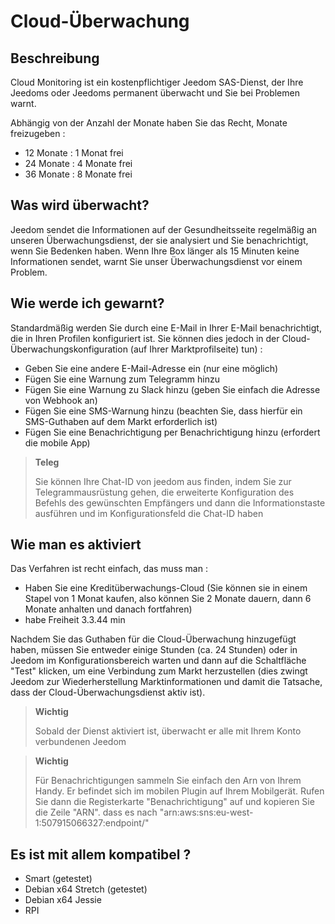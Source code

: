 # Cloud-Überwachung

## Beschreibung

Cloud Monitoring ist ein kostenpflichtiger Jeedom SAS-Dienst, der Ihre Jeedoms oder Jeedoms permanent überwacht und Sie bei Problemen warnt.

Abhängig von der Anzahl der Monate haben Sie das Recht, Monate freizugeben : 

- 12 Monate : 1 Monat frei
- 24 Monate : 4 Monate frei
- 36 Monate : 8 Monate frei

## Was wird überwacht?

Jeedom sendet die Informationen auf der Gesundheitsseite regelmäßig an unseren Überwachungsdienst, der sie analysiert und Sie benachrichtigt, wenn Sie Bedenken haben. Wenn Ihre Box länger als 15 Minuten keine Informationen sendet, warnt Sie unser Überwachungsdienst vor einem Problem.

## Wie werde ich gewarnt?

Standardmäßig werden Sie durch eine E-Mail in Ihrer E-Mail benachrichtigt, die in Ihren Profilen konfiguriert ist. Sie können dies jedoch in der Cloud-Überwachungskonfiguration (auf Ihrer Marktprofilseite) tun) : 

- Geben Sie eine andere E-Mail-Adresse ein (nur eine möglich)
- Fügen Sie eine Warnung zum Telegramm hinzu
- Fügen Sie eine Warnung zu Slack hinzu (geben Sie einfach die Adresse von Webhook an)
- Fügen Sie eine SMS-Warnung hinzu (beachten Sie, dass hierfür ein SMS-Guthaben auf dem Markt erforderlich ist)
- Fügen Sie eine Benachrichtigung per Benachrichtigung hinzu (erfordert die mobile App) 

> **Teleg**
>
> Sie können Ihre Chat-ID von jeedom aus finden, indem Sie zur Telegrammausrüstung gehen, die erweiterte Konfiguration des Befehls des gewünschten Empfängers und dann die Informationstaste ausführen und im Konfigurationsfeld die Chat-ID haben

## Wie man es aktiviert

Das Verfahren ist recht einfach, das muss man : 

- Haben Sie eine Kreditüberwachungs-Cloud (Sie können sie in einem Stapel von 1 Monat kaufen, also können Sie 2 Monate dauern, dann 6 Monate anhalten und danach fortfahren)
- habe Freiheit 3.3.44 min

Nachdem Sie das Guthaben für die Cloud-Überwachung hinzugefügt haben, müssen Sie entweder einige Stunden (ca. 24 Stunden) oder in Jeedom im Konfigurationsbereich warten und dann auf die Schaltfläche "Test" klicken, um eine Verbindung zum Markt herzustellen (dies zwingt Jeedom zur Wiederherstellung Marktinformationen und damit die Tatsache, dass der Cloud-Überwachungsdienst aktiv ist).

>**Wichtig**
>
> Sobald der Dienst aktiviert ist, überwacht er alle mit Ihrem Konto verbundenen Jeedom

>**Wichtig**
>
> Für Benachrichtigungen sammeln Sie einfach den Arn von Ihrem Handy. Er befindet sich im mobilen Plugin auf Ihrem Mobilgerät. Rufen Sie dann die Registerkarte "Benachrichtigung" auf und kopieren Sie die Zeile "ARN". dass es nach "arn:aws:sns:eu-west-1:507915066327:endpoint/"

## Es ist mit allem kompatibel ?

- Smart (getestet)
- Debian x64 Stretch (getestet)
- Debian x64 Jessie
- RPI
